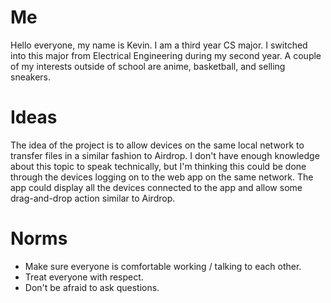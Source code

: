 # Me

Hello everyone, my name is Kevin. I am a third year CS major. I switched into this major from Electrical Engineering during my second year. A couple of my interests outside of school are anime, basketball, and selling sneakers.

# Ideas

The idea of the project is to allow devices on the same local network to transfer files in a similar fashion to Airdrop. I don't have enough knowledge about this topic to speak technically, but I'm thinking this could be done through the devices logging on to the web app on the same network. The app could display all the devices connected to the app and allow some drag-and-drop action similar to Airdrop.

# Norms

- Make sure everyone is comfortable working / talking to each other.
- Treat everyone with respect.
- Don't be afraid to ask questions.
